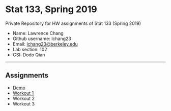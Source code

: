 # Stat 133, Spring 2019

Private Repository for HW assignments of Stat 133 (Spring 2019)

- Name: Lawrence Chang
- Github username: lchang23
- Email: lchang23@berkeley.edu
- Lab section: 102
- GSI: Dodo Qian

-----

## Assignments

- [Demo](demo)
- [Workout 1](https://github.com/stat133-sp19/hw-stat133-lchang23/tree/master/workout01)
- Workout 2
- Workout 3


